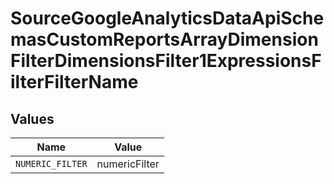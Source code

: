 # SourceGoogleAnalyticsDataApiSchemasCustomReportsArrayDimensionFilterDimensionsFilter1ExpressionsFilterFilterName


## Values

| Name             | Value            |
| ---------------- | ---------------- |
| `NUMERIC_FILTER` | numericFilter    |